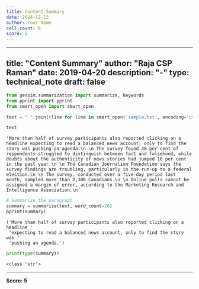 ```yaml
---
title: Content-Summary
date: 2024-12-13
author: Your Name
cell_count: 6
score: 5
---
```


---
title: "Content Summary"
author: "Raja CSP Raman"
date: 2019-04-20
description: "-"
type: technical_note
draft: false
---

```python
from gensim.summarization import summarize, keywords
from pprint import pprint
from smart_open import smart_open
```


```python
text = " ".join((line for line in smart_open('sample.txt', encoding='utf-8')))
```


```python
text
```




    'More than half of survey participants also reported clicking on a headline expecting to read a balanced news account, only to find the story was pushing an agenda.\n \n The survey found 48 per cent of respondents struggled to distinguish between fact and falsehood, while doubts about the authenticity of news stories had jumped 10 per cent in the past year.\n \n The Canadian Journalism Foundation says the survey findings are troubling, particularly in the run-up to a federal election.\n \n The survey, conducted over a five-day period last month, sampled more than 2,300 Canadians.\n \n Online polls cannot be assigned a margin of error, according to the Marketing Research and Intelligence Association.\n'




```python
# Summarize the paragraph
summary = summarize(text, word_count=20)
pprint(summary)
```

    ('More than half of survey participants also reported clicking on a headline '
     'expecting to read a balanced news account, only to find the story was '
     'pushing an agenda.')



```python
print(type(summary))
```

    <class 'str'>



---
**Score: 5**